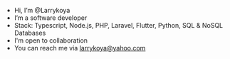 - Hi, I’m @Larrykoya
- I’m a software developer
- Stack: Typescript, Node.js, PHP, Laravel, Flutter, Python, SQL & NoSQL Databases
- I'm open to collaboration
- You can reach me via larrykoya@yahoo.com
